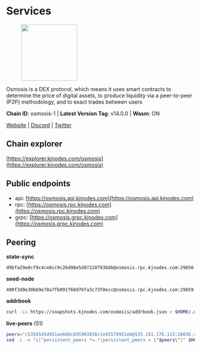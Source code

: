 # Services

<figure><img src="https://raw.githubusercontent.com/kj89/testnet_manuals/main/pingpub/logos/osmosis.png" width="150" alt=""><figcaption></figcaption></figure>

Osmosis is a DEX protocol, which means it uses smart contracts  to determine the price of digital assets, to produce liquidity  via a peer-to-peer (P2P) methodology, and to exact trades between users

**Chain ID**: osmosis-1 | **Latest Version Tag**: v14.0.0 | **Wasm**: ON

[Website](https://osmosis.zone) | [Discord](https://discord.gg/osmosis) | [Twitter](https://twitter.com/osmosiszone)




## Chain explorer
[https://explorer.kjnodes.com/osmosis](https://explorer.kjnodes.com/osmosis)

## Public endpoints

* api: [https://osmosis.api.kjnodes.com](https://osmosis.api.kjnodes.com)
* rpc: [https://osmosis.rpc.kjnodes.com](https://osmosis.rpc.kjnodes.com)
* grpc: [https://osmosis.grpc.kjnodes.com](https://osmosis.grpc.kjnodes.com)

## Peering

**state-sync**

```text
d9bfa29e0cf9c4ce0cc9c26d98e5d97228f93b0b@osmosis.rpc.kjnodes.com:29656
```

**seed-node**

```text
400f3d9e30b69e78a7fb891f60d76fa3c73f0ecc@osmosis.rpc.kjnodes.com:29659
```

**addrbook**
```bash
curl -Ls https://snapshots.kjnodes.com/osmosis/addrbook.json > $HOME/.osmosisd/config/addrbook.json
```

**live-peers** (51)
```bash
peers="c5358545d951ae666c695903036c1e93578951eb@135.181.176.113:26656,42f42a4b3527b927d5002d45abd37f66ecdd4861@51.178.74.75:16656,1c02ae0be21e3b08d9beadf91c26aec4193d2659@135.181.22.238:26656,6178f129efa76d235436e2156959d0acb4772c6a@65.108.128.168:36656,be930386104083882c7e491d60584e15c101c1da@178.128.156.131:26656,406f64a8d601e34d7311fd61ec87b0c7028bd230@138.201.23.39:46656,2f4c0337b2522034a614a5cb2c61a891fe753c03@5.9.81.187:29656,259ab883ee76f92e82f8f14d463aaaa09d857fb9@144.76.70.108:9010,2000928f1b09973431b53292ef80c1cd836fd967@168.119.213.117:26656,31e7a8b8cc97e85472c609f9d220fdd9536d4f4d@94.130.220.54:26656,d9bfa29e0cf9c4ce0cc9c26d98e5d97228f93b0b@65.109.88.38:29656,b15ff06834de16016d8d905162e1365423d21a66@35.172.193.124:26656,fc590afe489a1b9ca8ff3f2fb396dbc20b1997a4@204.16.244.254:26656,33cf290cc0cfec8c59e6af86f1a5579303d21087@138.68.14.64:26656,e153cc49052d67280dfdd6d660f3d98622905850@209.133.193.74:26656,9203fbde463bd66bb451da3de390c7d3515c2bf2@65.108.46.248:26656,bfb67b2ae345955d6bc0991450120669c683386e@149.56.25.66:26656,9b1bfb99d9eb04af32510ed8e3eb83c59448662f@95.214.52.220:26656,43785e5ffd8783393ea8094f77efcee5bdbcdce3@78.141.244.18:26656,e0fbdbdce6ec8797412751edd00fbaf114c42fad@34.220.226.204:26656,47e4075978458bfc382630b2a46aabbbbf7977b2@143.198.234.114:26656,e81c3c20833cfb5d652a9c842c9f1c8b1835479d@108.61.190.21:26656,a6283307952423c1751431c220d11ed36b61ed84@143.110.237.113:26656,82e224c9640048a6513c589e904c0d903bb99f32@74.118.140.23:26656,4d659b7b244a68913bfbdc6c9e7aa1a64391238e@74.118.139.59:26656,30e9432879d5b0976b88e52120dc12338e40fc33@65.108.108.176:26656,0419c998d6aac0afdb05808ad9a935670248e209@65.108.204.56:26656,f4b811759e55f665180545ad5e1b42573f660861@135.181.181.251:26656,724cef11bbe866269b3d67f7dd5ea539cc4096bf@198.244.164.186:26656,42745690b41f6a7515c4a87d88efda2e82b55b76@78.46.94.183:26656,20913e92e8b9ea2d80ad34edd9b52e97886cf616@54.37.30.181:26656,b69e57cd6f796ac5d6efb1a834163365c37cbfa8@78.46.69.29:26656,407267ac44b20a0a4258d0bbca1c9f657bf88d08@74.118.143.19:26656,74e8ba742d8312c250f3237c8c8f3f951c01f9df@95.216.4.104:26656,ebc272824924ea1a27ea3183dd0b9ba713494f83@185.16.39.137:26716,34340a9151d4a97a850d2cd64d8778279faf3f96@194.163.181.100:26656,e3cc05de734a9eb3da832cf0236f319a9a4063ba@95.216.101.39:26656,fc2ad6fb9f20b4a637e244d92c35362bdb5d96af@100.26.145.135:26656,60a2c89e7253502e93517a026f44a2431cc81230@220.85.113.39:26656,4e38d3caa1554d7f46a2654fa9997554c13f61f2@95.216.96.61:26656,dc230c6475bdbf3ab64058a37a8de2261b6396eb@74.96.207.58:26822,980b15331dece2aa8020c1800b9c00ddb273c872@138.201.32.103:30656,8500a6a0a7f1a6afc66f5d8956214bfd44ebd30c@65.109.53.142:26856,8e72d0b37a9dc16ea58c0da705caa6530badd6ce@138.197.68.193:26656,f9bfc7f25f63bd7e392fbe5465126b311465cbce@65.108.78.186:26656,d0d4b88110767c503baa8a618cfd7e284482f8dc@37.120.245.11:26656,32e9d4a7413dd5393c8be004bee68dea683be839@65.21.227.95:2004,3197daa0ee5245b17a546be032ff0f6814e1d1db@148.251.191.239:26656,7c28e9f02c998d84a4f617c3852b7794dc2883fd@88.99.253.55:26656,a2024229e2eed1650ba3a3ea9db67fa318dc232e@142.132.199.3:26656,f95d9634ad68b8f0ac80ce308adb71d8c119ada5@141.98.219.104:26656"
sed -i -e "s|^persistent_peers *=.*|persistent_peers = \"$peers\"|" $HOME/.osmosisd/config/config.toml
```
